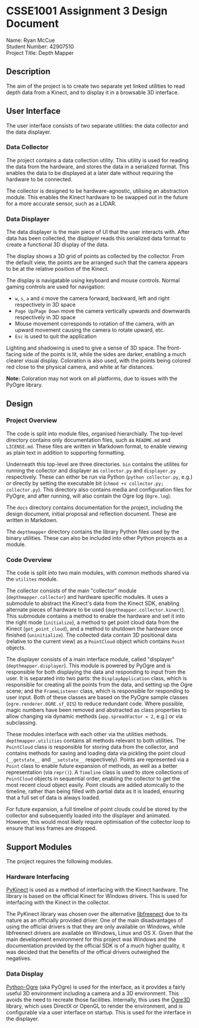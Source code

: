 # CSSE1001 Assignment 3 Design Document
Name: Ryan McCue  
Student Number: 42907510  
Project Title: Depth Mapper

## Description
The aim of the project is to create two separate yet linked utilities to read
depth data from a Kinect, and to display it in a browsable 3D interface.

## User Interface
The user interface consists of two separate utilities: the data collector and
the data displayer.

### Data Collector
The project contains a data collection utility. This utility is used for reading
the data from the hardware, and stores the data in a serialized format. This
enables the data to be displayed at a later date without requiring the hardware
to be connected.

The collector is designed to be hardware-agnostic, utilising an abstraction
module. This enables the Kinect hardware to be swapped out in the future for a
more accurate sensor, such as a LIDAR.

### Data Displayer
The data displayer is the main piece of UI that the user interacts with. After
data has been collected, the displayer reads this serialized data format to
create a functional 3D display of the data.

The display shows a 3D grid of points as collected by the collector. From the
default view, the points are be arranged such that the camera appears to be at
the relative position of the Kinect.

The display is navigatable using keyboard and mouse controls. Normal gaming
controls are used for navigation:

* `w`, `s`, `a` and `d` move the camera forward, backward, left and right
  respectively in 3D space
* `Page Up`/`Page Down` move the camera vertically upwards and downwards
  respectively in 3D space
* Mouse movement corresponds to rotation of the camera, with an upward movement
  causing the camera to rotate upward, etc.
* `Esc` is used to quit the application

Lighting and shadowing is used to give a sense of 3D space. The front-facing
side of the points is lit, while the sides are darker, enabling a much clearer
visual display. Coloration is also used, with the points being colored red close
to the physical camera, and white at far distances.

**Note:** Coloration may not work on all platforms, due to issues with the
PyOgre library.

## Design
### Project Overview
The code is split into module files, organised hierarchially. The top-level
directory contains only documentation files, such as `README.md` and
`LICENSE.md`. These files are written in Markdown format, to enable viewing as
plain text in addition to supporting formatting.

Underneath this top-level are three directories. `bin` contains the utilites for
running the collector and displayer as `collector.py` and `displayer.py`
respectively. These can either be run via Python (`python collector.py`, e.g.)
or directly by setting the executable bit
(`chmod +x collector.py; collector.py`). This directory also contains media and
configuration files for PyOgre, and after running, will also contain the
Ogre log (`Ogre.log`).

The `docs` directory contains documentation for the project, including the
design document, initial proposal and reflection document. These are written in
Markdown.

The `depthmapper` directory contains the library Python files used by the binary
utilities. These can also be included into other Python projects as a module.

### Code Overview
The code is split into two main modules, with common methods shared via the
`utilites` module.

The collector consists of the main "collector" module (`depthmapper.collector`)
and hardware specific modules. It uses a submodule to abstract the Kinect's data
from the Kinect SDK, enabling alternate pieces of hardware to be used
(`depthmapper.collector.kinect`). This submodule contains a method to enable the
hardware and set it into the right mode (`initialize`), a method to get point
cloud data from the Kinect (`get_point_cloud`), and a method to shutdown the
hardware once finished (`uninitialize`). The collected data contain 3D
positional data (relative to the current view) as a `PointCloud` object which
contains `Point` objects.

The displayer consists of a main interface module, called "displayer"
(`depthmapper.displayer`). This module is powered by PyOgre and is responsible
for both displaying the data and responding to input from the user. It is
separated into two parts: the `DisplayApplication` class, which is responsible
for creating all the points from the data, and setting up the Ogre scene; and
the `FrameListener` class, which is responsible for responding to user input.
Both of these classes are based on the PyOgre sample classes
(`ogre.renderer.OGRE.sf_OIS`) to reduce redundant code. Where possible, magic
numbers have been removed and abstracted as class properties to allow changing
via dynamic methods (`app.spreadFactor = 2`, e.g.) or via subclassing.

These modules interface with each other via the utilities methods.
`depthmapper.utilities` contains all methods relevant to both utilities. The
`PointCloud` class is responsible for storing data from the collector, and
contains methods for saving and loading data via pickling the point cloud
(`__getstate__` and `__setstate__` respectively). Points are represented via
a `Point` class to enable future expansion of methods, as well as a better
representation (via `repr()`). A `Timeline` class is used to store collections
of `PointCloud` objects in sequential order, enabling the collector to get the
most recent cloud object easily. Point clouds are added atomically to the
timeline, rather than being filled with partial data as it is loaded, ensuring
that a full set of data is always loaded.

For future expansion, a full timeline of point clouds could be stored by the
collector and subsequently loaded into the displayer and animated. However,
this would most likely require optimisation of the collector loop to ensure that
less frames are dropped.

## Support Modules
The project requires the following modules.

### Hardware Interfacing
[PyKinect][] is used as a method of interfacing with the Kinect hardware. The
library is based on the official Kinect for Windows drivers. This is used for
interfacing with the Kinect in the collector.

The PyKinect library was chosen over the alternative [libfreenect][] due to its
nature as an officially provided driver. One of the main disadvantages of using
the official drivers is that they are only available on Windows, while
libfreenect drivers are available on Windows, Linux and OS X. Given that the
main development environment for this project was Windows and the documentation
provided by the official SDK is of a much higher quality, it was decided that
the benefits of the offical drivers outweighed the negatives.

### Data Display
[Python-Ogre][] (aka PyOgre) is used for the interface, as it provides a fairly
useful 3D environment including a camera and a 3D environment. This avoids the
need to recreate those facilities. Internally, this uses the [Ogre3D][] library,
which uses DirectX or OpenGL to render the environment, and is configurable via
a user interface on startup. This is used for the interface in the displayer.


[PyKinect]: http://pytools.codeplex.com/wikipage?title=PyKinect
[libfreenect]: http://openkinect.org/
[Python-Ogre]: http://python-ogre.org/
[Ogre3D]: http://www.ogre3d.org/